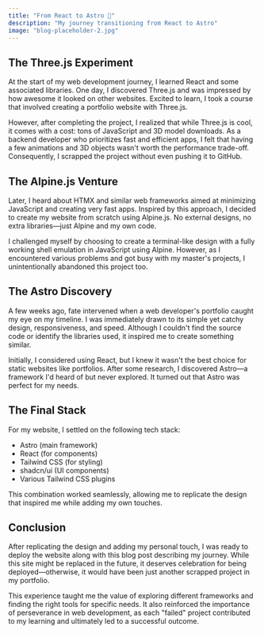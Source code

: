```yaml
---
title: "From React to Astro 🚀"
description: "My journey transitioning from React to Astro"
image: "blog-placeholder-2.jpg"
---
```


## The Three.js Experiment

At the start of my web development journey, I learned React and some associated libraries. One day, I discovered Three.js and was impressed by how awesome it looked on other websites. Excited to learn, I took a course that involved creating a portfolio website with Three.js.

However, after completing the project, I realized that while Three.js is cool, it comes with a cost: tons of JavaScript and 3D model downloads. As a backend developer who prioritizes fast and efficient apps, I felt that having a few animations and 3D objects wasn't worth the performance trade-off. Consequently, I scrapped the project without even pushing it to GitHub.

## The Alpine.js Venture

Later, I heard about HTMX and similar web frameworks aimed at minimizing JavaScript and creating very fast apps. Inspired by this approach, I decided to create my website from scratch using Alpine.js. No external designs, no extra libraries—just Alpine and my own code.

I challenged myself by choosing to create a terminal-like design with a fully working shell emulation in JavaScript using Alpine. However, as I encountered various problems and got busy with my master's projects, I unintentionally abandoned this project too.

## The Astro Discovery

A few weeks ago, fate intervened when a web developer's portfolio caught my eye on my timeline. I was immediately drawn to its simple yet catchy design, responsiveness, and speed. Although I couldn't find the source code or identify the libraries used, it inspired me to create something similar.

Initially, I considered using React, but I knew it wasn't the best choice for static websites like portfolios. After some research, I discovered Astro—a framework I'd heard of but never explored. It turned out that Astro was perfect for my needs.

## The Final Stack

For my website, I settled on the following tech stack:

- Astro (main framework)
- React (for components)
- Tailwind CSS (for styling)
- shadcn/ui (UI components)
- Various Tailwind CSS plugins

This combination worked seamlessly, allowing me to replicate the design that inspired me while adding my own touches.

## Conclusion

After replicating the design and adding my personal touch, I was ready to deploy the website along with this blog post describing my journey. While this site might be replaced in the future, it deserves celebration for being deployed—otherwise, it would have been just another scrapped project in my portfolio.

This experience taught me the value of exploring different frameworks and finding the right tools for specific needs. It also reinforced the importance of perseverance in web development, as each "failed" project contributed to my learning and ultimately led to a successful outcome.

